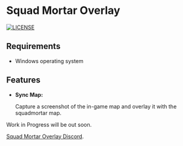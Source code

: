 # Squad Mortar Overlay

<a href="https://github.com/Devil4ngle/squadmortar/blob/master/LICENSE.md"><img src="https://img.shields.io/github/license/Naereen/StrapDown.js.svg" alt="LICENSE"></a>

## Requirements
- Windows operating system

## Features
  
- **Sync Map:**

   Capture a screenshot of the in-game map and overlay it with the squadmortar map.

Work in Progress will be out soon. 

[Squad Mortar Overlay Discord](https://discord.gg/Qc5y4satdz).
